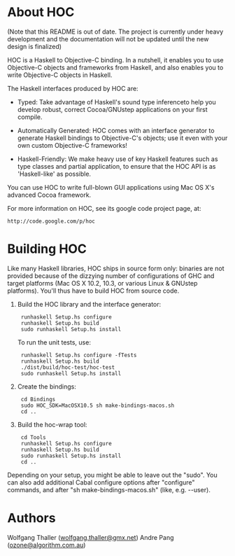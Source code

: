 About HOC
=========

(Note that this README is out of date.  The project is currently under
heavy development and the documentation will not be updated until the
new design is finalized)

HOC is a Haskell to Objective-C binding. In a nutshell, it enables you to
use Objective-C objects and frameworks from Haskell, and also enables you
to write Objective-C objects in Haskell.

The Haskell interfaces produced by HOC are:

* Typed: Take advantage of Haskell's sound type inferenceto help you
  develop robust, correct Cocoa/GNUstep applications on your first
  compile.

* Automatically Generated: HOC comes with an interface generator to
  generate Haskell bindings to Objective-C's objects; use it even with
  your own custom Objective-C frameworks!

* Haskell-Friendly: We make heavy use of key Haskell features such as
  type classes and partial application, to ensure that the HOC  API is as
  'Haskell-like' as possible.

You can use HOC to write full-blown GUI applications using Mac OS X's
advanced Cocoa framework.

For more information on HOC, see its google code project page, at:

    http://code.google.com/p/hoc


Building HOC
============

Like many Haskell libraries, HOC ships in source form only: binaries are
not provided because of the dizzying number of configurations of GHC and
target platforms (Mac OS X 10.2, 10.3, or various Linux & GNUstep
platforms).  You'll thus have to build HOC from source code.

1. Build the HOC library and the interface generator:

        runhaskell Setup.hs configure
        runhaskell Setup.hs build
        sudo runhaskell Setup.hs install
    
    To run the unit tests, use:
    
        runhaskell Setup.hs configure -fTests
        runhaskell Setup.hs build
        ./dist/build/hoc-test/hoc-test
        sudo runhaskell Setup.hs install

2. Create the bindings:
    
        cd Bindings
        sudo HOC_SDK=MacOSX10.5 sh make-bindings-macos.sh
        cd ..
  
3. Build the hoc-wrap tool:
  
        cd Tools
        runhaskell Setup.hs configure
        runhaskell Setup.hs build
        sudo runhaskell Setup.hs install
        cd ..  


Depending on your setup, you might be able to leave out the "sudo".
You can also add additional Cabal configure options after "configure"
commands, and after "sh make-bindings-macos.sh" (like, e.g. --user).

Authors
=======

Wolfgang Thaller (wolfgang.thaller@gmx.net)
Andre Pang (ozone@algorithm.com.au)

